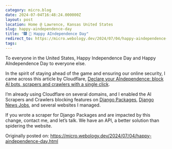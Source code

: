```yaml
---
category: micro.blog
date: 2024-07-04T16:48:24.000000Z
layout: post
location: Home @ Lawrence, Kansas United States
slug: happy-aindependence-day
title: "🎆 🤖 Happy AIndependence Day"
redirect_to: https://micro.webology.dev/2024/07/04/happy-aindependence-day.html
tags: 
---
```


To everyone in the United States, Happy Independence Day and Happy AIndependence Day to everyone else.

In the spirit of staying ahead of the game and ensuring our online security, I came across this article by Cloudflare, [Declare your AIndependence: block AI bots, scrapers and crawlers with a single click](https://blog.cloudflare.com/declaring-your-aindependence-block-ai-bots-scrapers-and-crawlers-with-a-single-click).

I’m already using Cloudflare on several domains, and I enabled the AI Scrapers and Crawlers blocking features on [Django Packages](https://djangopackages.org), [Django News Jobs](https://jobs.django-news.com), and several websites I managed.

If you wrote a scraper for Django Packages and are impacted by this change, contact me, and let’s talk. We have an API, a better solution than spidering the website.

Originally posted on: https://micro.webology.dev/2024/07/04/happy-aindependence-day.html
